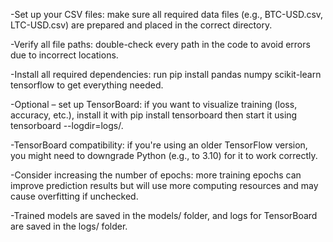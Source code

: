 -Set up your CSV files: make sure all required data files (e.g., BTC-USD.csv, LTC-USD.csv) are prepared and placed in the correct directory.

-Verify all file paths: double-check every path in the code to avoid errors due to incorrect locations.

-Install all required dependencies: run pip install pandas numpy scikit-learn tensorflow to get everything needed.

-Optional – set up TensorBoard: if you want to visualize training (loss, accuracy, etc.), install it with pip install tensorboard then start it using tensorboard --logdir=logs/.

-TensorBoard compatibility: if you're using an older TensorFlow version, you might need to downgrade Python (e.g., to 3.10) for it to work correctly.

-Consider increasing the number of epochs: more training epochs can improve prediction results but will use more computing resources and may cause overfitting if unchecked.

-Trained models are saved in the models/ folder, and logs for TensorBoard are saved in the logs/ folder.
